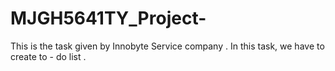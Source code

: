 # MJGH5641TY_Project-
This is the task given by Innobyte Service company . In this task, we have to create to - do list . 
